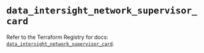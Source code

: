 # `data_intersight_network_supervisor_card`

Refer to the Terraform Registry for docs: [`data_intersight_network_supervisor_card`](https://registry.terraform.io/providers/ciscodevnet/intersight/1.0.71/docs/data-sources/network_supervisor_card).
